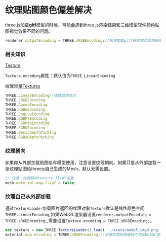 # 纹理贴图颜色偏差解决

three.js加载**gltf**模型的时候，可能会遇到three.js渲染结果和三维模型软件颜色贴图视觉效果不同的问题。

```js
renderer.outputEncoding = THREE.sRGBEncoding;//解决加载gltf格式模型纹理贴图和原图不一样问题
```

### 相关知识

[Texture](http://www.webgl3d.cn/threejs/docs/#api/zh/textures/Texture)

`Texture.encoding`属性：默认值为`THREE.LinearEncoding`

纹理常量[Textures](http://www.webgl3d.cn/threejs/docs/#api/zh/constants/Textures)
```js
THREE.LinearEncoding//线性颜色空间
THREE.sRGBEncoding
THREE.GammaEncoding
THREE.RGBEEncoding
THREE.LogLuvEncoding
THREE.RGBM7Encoding
THREE.RGBM16Encoding
THREE.RGBDEncoding
THREE.BasicDepthPacking
THREE.RGBADepthPacking
```

### 纹理朝向

如果你从外部加载贴图给车模型使用，注意设置纹理朝向。如果只是从外部加载一张纹理贴图给threejs自己生成的Mesh，默认无需设置。

```js
// 注意：纹理朝向texture.flipY设置
mesh.material.map.flipY = false;
```

### 纹理自己从外部加载

通过`TextureLoader`加载图片返回的纹理对象`Texture`默认是线性颜色空间`THREE.LinearEncoding`,如果WebGL渲染器设置`renderer.outputEncoding = THREE.sRGBEncoding;`,需要设置`Texture.encoding = THREE.sRGBEncoding;`。

```js
var texture = new THREE.TextureLoader().load( './scene/model_img3.png' );//加载纹理贴图
material.map.encoding = THREE.sRGBEncoding;//设置纹理贴图编码方式和WebGL渲染器一致
```
